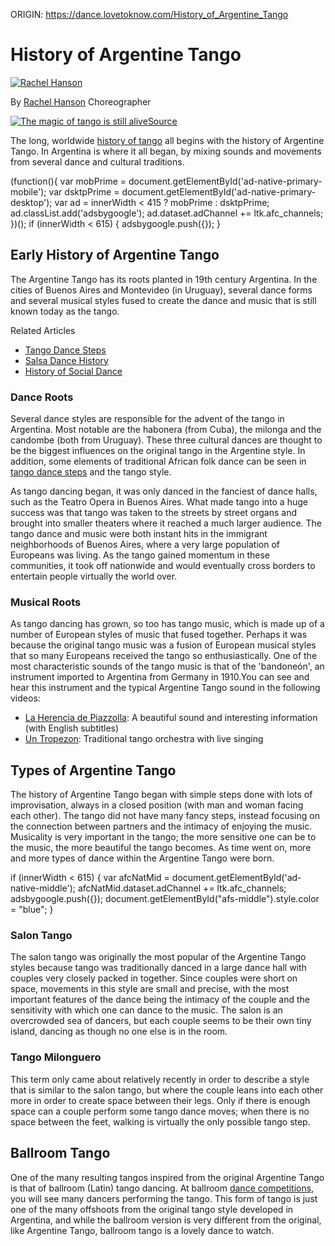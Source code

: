 ORIGIN: https://dance.lovetoknow.com/History_of_Argentine_Tango

# History of Argentine Tango

[![Rachel Hanson](https://cf.ltkcdn.net/www/images/avatar/140927-64x64-Rachel.jpg)](https://www.lovetoknow.com/member/66~rachel-hanson "Rachel Hanson")

By [Rachel Hanson](https://www.lovetoknow.com/member/66~rachel-hanson "Rachel Hanson") Choreographer

[![The magic of tango is still alive](https://cf.ltkcdn.net/dance/images/std/53999-280x425-Tangoargentine.jpg)](/image/53999~Tangoargentine.jpg "The magic of tango is still alive")[Source](https://dance.lovetoknow.com/image/53999~Tangoargentine.jpg "View source of Tangoargentine.jpg")

The long, worldwide [history of tango](/History_of_Argentine_Tango "History of Argentine Tango") all begins with the history of Argentine Tango. In Argentina is where it all began, by mixing sounds and movements from several dance and cultural traditions.

(function(){ var mobPrime = document.getElementById('ad-native-primary-mobile'); var dsktpPrime = document.getElementById('ad-native-primary-desktop'); var ad = innerWidth < 415 ? mobPrime : dsktpPrime; ad.classList.add('adsbygoogle'); ad.dataset.adChannel += ltk.afc\_channels; })(); if (innerWidth < 615) { adsbygoogle.push({}); }

## Early History of Argentine Tango

The Argentine Tango has its roots planted in 19th century Argentina. In the cities of Buenos Aires and Montevideo (in Uruguay), several dance forms and several musical styles fused to create the dance and music that is still known today as the tango.

Related Articles

*   [Tango Dance Steps](https://dance.lovetoknow.com/Tango_Dance_Steps)
*   [Salsa Dance History](https://dance.lovetoknow.com/Salsa_Dance_History)
*   [History of Social Dance](https://dance.lovetoknow.com/History_of_Social_Dance)

### Dance Roots

Several dance styles are responsible for the advent of the tango in Argentina. Most notable are the habonera (from Cuba), the milonga and the candombe (both from Uruguay). These three cultural dances are thought to be the biggest influences on the original tango in the Argentine style. In addition, some elements of traditional African folk dance can be seen in [tango dance steps](/Tango_Dance_Steps "Tango Dance Steps") and the tango style.

As tango dancing began, it was only danced in the fanciest of dance halls, such as the Teatro Opera in Buenos Aires. What made tango into a huge success was that tango was taken to the streets by street organs and brought into smaller theaters where it reached a much larger audience. The tango dance and music were both instant hits in the immigrant neighborhoods of Buenos Aires, where a very large population of Europeans was living. As the tango gained momentum in these communities, it took off nationwide and would eventually cross borders to entertain people virtually the world over.

### Musical Roots

As tango dancing has grown, so too has tango music, which is made up of a number of European styles of music that fused together. Perhaps it was because the original tango music was a fusion of European musical styles that so many Europeans received the tango so enthusiastically. One of the most characteristic sounds of the tango music is that of the 'bandoneón', an instrument imported to Argentina from Germany in 1910.You can see and hear this instrument and the typical Argentine Tango sound in the following videos:

*   [La Herencia de Piazzolla](https://www.youtube.com/watch?v=_hrg7EcsXHM&feature=PlayList&p=DD3B62CAD7165DBA&index=4): A beautiful sound and interesting information (with English subtitles)
*   [Un Tropezon](https://www.youtube.com/watch?v=_WwYL242aac&feature=PlayList&p=DD3B62CAD7165DBA&index=5): Traditional tango orchestra with live singing

## Types of Argentine Tango

The history of Argentine Tango began with simple steps done with lots of improvisation, always in a closed position (with man and woman facing each other). The tango did not have many fancy steps, instead focusing on the connection between partners and the intimacy of enjoying the music. Musicality is very important in the tango; the more sensitive one can be to the music, the more beautiful the tango becomes. As time went on, more and more types of dance within the Argentine Tango were born.

if (innerWidth < 615) { var afcNatMid = document.getElementById('ad-native-middle'); afcNatMid.dataset.adChannel += ltk.afc\_channels; adsbygoogle.push({}); document.getElementById("afs-middle").style.color = "blue"; }

### Salon Tango

The salon tango was originally the most popular of the Argentine Tango styles because tango was traditionally danced in a large dance hall with couples very closely packed in together. Since couples were short on space, movements in this style are small and precise, with the most important features of the dance being the intimacy of the couple and the sensitivity with which one can dance to the music. The salon is an overcrowded sea of dancers, but each couple seems to be their own tiny island, dancing as though no one else is in the room.

### Tango Milonguero

This term only came about relatively recently in order to describe a style that is similar to the salon tango, but where the couple leans into each other more in order to create space between their legs. Only if there is enough space can a couple perform some tango dance moves; when there is no space between the feet, walking is virtually the only possible tango step.

## Ballroom Tango

One of the many resulting tangos inspired from the original Argentine Tango is that of ballroom (Latin) tango dancing. At ballroom [dance competitions](/List_of_Dance_Competitions), you will see many dancers performing the tango. This form of tango is just one of the many offshoots from the original tango style developed in Argentina, and while the ballroom version is very different from the original, like Argentine Tango, ballroom tango is a lovely dance to watch.
